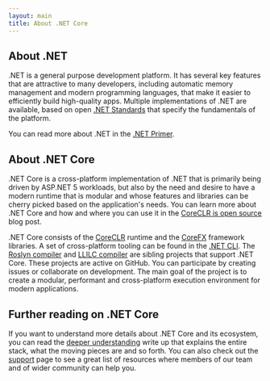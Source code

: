 ```yaml
---
layout: main
title: About .NET Core
---
```

## About .NET
.NET is a general purpose development platform. It has several key features that are attractive to many developers, including automatic memory management and modern programming languages, that make it easier to efficiently build high-quality apps. Multiple implementations of .NET are available, based on open [.NET Standards](https://github.com/dotnet/coreclr/blob/master/Documentation/project-docs/dotnet-standards.md) that specify the fundamentals of the platform.

You can read more about .NET in the [.NET Primer](/docs/concepts/primer.html).

## About .NET Core
.NET Core is a cross-platform implementation of .NET that is primarily being driven by ASP.NET 5 workloads, but also by the need and desire to have a modern runtime that is modular and whose features and libraries can be cherry picked based on the application's needs. You can learn more about .NET Core and how and where you can use it in the [CoreCLR is open source](http://blogs.msdn.com/b/dotnet/archive/2015/02/03/coreclr-is-now-open-source.aspx) blog post.

.NET Core consists of the [CoreCLR](https://github.com/dotnet/coreclr) runtime and the [CoreFX](https://github.com/dotnet/corefx) framework libraries. A set of cross-platform tooling can be found in the [.NET CLI](https://github.com/dotnet/cli/). The [Roslyn compiler](https://github.com/dotnet/roslyn) and [LLILC compiler](https://github.com/dotnet/llilc) are sibling projects that support .NET Core. These projects are active on GitHub. You can participate by creating issues or collaborate on development. The main goal of the project is to create a modular, performant and cross-platform execution environment for modern applications.  

## Further reading on .NET Core
If you want to understand more details about .NET Core and its ecosystem, you can  read the [deeper understanding](overview.html) write up that explains the entire stack, what the moving pieces are and so forth. You can also check out the [support](/support/) page to see a great list of resources where members of our team and of wider community can help you.

